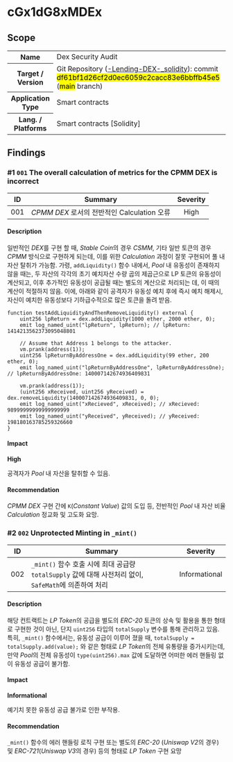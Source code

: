 # cGx1dG8xMDEx

## Scope

<table>
  <tr>
    <th>Name</th>
    <td>Dex Security Audit</td>
  </tr>
  <tr>
    <th>Target / Version</th>
    <td>Git Repository (<a href="https://bit.ly/4cVXoM0" target="_blank">-Lending-DEX-_solidity</a>): commit <mark>df61bf1d26cf2d0ec6059c2cacc83e6bbffb45e5</mark> (<mark>main</mark> branch)</td>
  </tr>
  <tr>
    <th>Application Type</th>
    <td>Smart contracts</td>
  </tr>
  <tr>
    <th>Lang. / Platforms</th>
    <td>Smart contracts [Solidity]</td>
  </tr>
</table>

## Findings

### #1 `001` The overall calculation of metrics for the CPMM DEX is incorrect

|ID|Summary|Severity|
|:---:|-------|:---:|
|001|*CPMM DEX* 로서의 전반적인 Calculation 오류|High|

#### Description

일반적인 *DEX*를 구현 할 때, *Stable Coin*의 경우 *CSMM*, 기타 일반 토큰의 경우 *CPMM* 방식으로 구현하게 되는데, 이를 위한 *Calculation* 과정이 잘못 구현되어 풀 내 자산 탈취가 가능함. 가령, `addLiquidity()` 함수 내에서, *Pool* 내 유동성이 존재하지 않을 때는, 두 자산의 각각의 초기 예치자산 수량 곱의 제곱근으로 LP 토큰의 유동성이 계산되고, 이후 추가적인 유동성이 공급될 때는 별도의 계산으로 처리되는 데, 이 때의 계산이 적절하지 않음. 이에, 아래와 같이 공격자가 유동성 예치 후에 즉시 예치 해제시, 자신이 예치한 유동성보다 기하급수적으로 많은 토큰을 돌려 받음.

```solidity
function testAddLiquidityAndThenRemoveLiquidity() external {
    uint256 lpReturn = dex.addLiquidity(1000 ether, 2000 ether, 0);
    emit log_named_uint("lpReturn", lpReturn); // lpReturn: 1414213562373095048801

    // Assume that Address 1 belongs to the attacker.
    vm.prank(address(1));
    uint256 lpReturnByAddressOne = dex.addLiquidity(99 ether, 200 ether, 0);
    emit log_named_uint("lpReturnByAddressOne", lpReturnByAddressOne); // lpReturnByAddressOne: 140007142674936409831

    vm.prank(address(1));
    (uint256 xReceived, uint256 yReceived) = dex.removeLiquidity(140007142674936409831, 0, 0);
    emit log_named_uint("xRecieved", xReceived); // xRecieved: 98999999999999999999
    emit log_named_uint("yReceived", yReceived); // yReceived: 198180163785259326660
}
```

#### Impact

**High**

공격자가 *Pool* 내 자산을 탈취할 수 있음.

#### Recommendation

*CPMM DEX* 구현 간에 `K`(*Constant Value*) 값의 도입 등, 전반적인 *Pool* 내 자산 비율 *Calculation* 정교화 및 고도화 요망.

### #2 `002` Unprotected Minting in `_mint()`

|ID|Summary|Severity|
|:---:|-------|:---:|
|002|`_mint()` 함수 호출 시에 최대 공급량 `totalSupply` 값에 대해 사전처리 없이, `SafeMath`에 의존하여 처리|Informational|

#### Description

해당 컨트랙트는 *LP Token*의 공급을 별도의 *ERC-20* 토큰의 상속 및 활용을 통한 형태로 구현한 것이 아닌, 단지 `uint256` 타입의 `totalSupply` 변수를 통해 관리하고 있음. 특히, `_mint()` 함수에서는, 유동성 공급이 이루어 졌을 때, `totalSupply = totalSupply.add(value);` 와 같은 형태로 *LP Token*의 전체 유통량을 증가시키는데, 만약 *Pool*의 전체 유동성이 `type(uint256).max` 값에 도달하면 어떠한 에러 핸들링 없이 유동성 공급이 불가함.

#### Impact

**Informational**

예기치 못한 유동성 공급 불가로 인한 부작용.

#### Recommendation

`_mint()` 함수의 에러 핸들링 로직 구현 또는 별도의 *ERC-20* (*Uniswap V2*의 경우) 및 *ERC-721*(*Uniswap V3*의 경우) 등의 형태로 *LP Token* 구현 요망